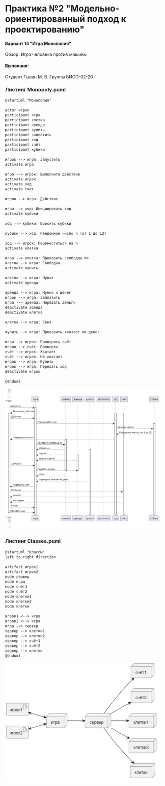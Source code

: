 # Практика №2 "Модельно-ориентированный подход к проектированию"

#### Вариант 14 "Игра Монополия"

Обзор: Игра человека против машины

#### Выполнил:
Студент Тыван М. В.
Группы БИСО-02-20

### Листинг Monopoly.puml

    @startuml "Монополия"

    actor игрок
    participant игра
    participant клетка
    participant аренда
    participant купить
    participant заплатить
    participant ход
    participant счёт
    participant кубики

    игрок --> игра: Запустить
    activate игра

    игра --> игрок: Выполните действие
    activate игрок
    activate ход
    activate счёт

    игрок --> игра: Действие

    игра --> ход: Инициировать ход
    activate кубики

    ход --> кубики: Бросить кубики

    кубики --> ход: Рандомное число n (от 1 до 12)

    ход --> игрок: Переместиться на n
    activate клетка

    игра --> клетка: Проверить свободна ли
    клетка --> игра: Свободна
    activate купить

    клетка --> игра: Чужая
    activate аренда

    аренда --> игра: Нужно x денег
    игрок --> игра: Заплатить
    игра --> аренда: Передать деньги
    deactivate аренда
    deactivate клетка

    клетка --> игра: Своя

    купить --> игра: Проверить хватает ли денег

    игра --> игрок: Проверить счёт
    игрок --> счёт: Проверка
    счёт --> игрок: Хватает
    счёт --> игрок: Не хватает
    игрок --> игра: Купить
    игрок --> игра: Передать ход
    deactivate игрок

    @enduml

![](./sc/Monop.png)

### Листинг Classes.puml

    @startuml "Классы"
    left to right direction

    artifact игрок1
    artifact игрок2
    node сервер
    node игра
    node счёт1
    node счёт2
    node клетки1
    node клетки2
    node клетки

    игрок1 <--> игра
    игрок2 <--> игра
    игра --> сервер
    сервер --> клетки1
    сервер --> клетки2
    сервер --> счёт1
    сервер --> счёт2
    сервер --> клетки
    @enduml

![](./sc/Class.png)